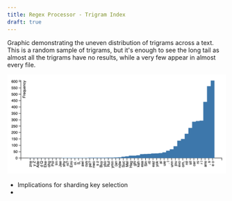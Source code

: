 ```yaml
---
title: Regex Processor - Trigram Index
draft: true
---
```


Graphic demonstrating the uneven distribution of trigrams across a text. This is a random sample of trigrams, but it's enough to see the long tail as almost all the trigrams have no results, while a very few appear in almost every file.

![distribution-of-trigrams-graph.png](/img/distribution-of-trigrams-graph.png)

- Implications for sharding key selection
- 
